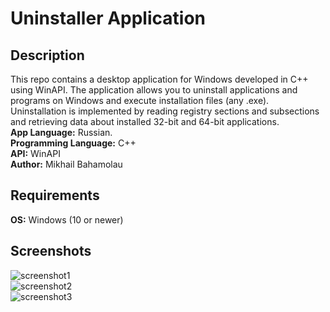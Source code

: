 # Uninstaller Application

## Description

This repo contains a desktop application for Windows developed in C++ using WinAPI. The application allows you to uninstall applications and programs on Windows and execute installation files (any .exe). Uninstallation is implemented by reading registry sections and subsections and retrieving data about installed 32-bit and 64-bit applications.  
**App Language:** Russian.  
**Programming Language:** C++  
 **API:** WinAPI  
 **Author:** Mikhail Bahamolau  

 ## Requirements

 **OS:** Windows (10 or newer)

 ## Screenshots
 ![screenshot1](https://i.imgur.com/9hmcjl5.png)  
 ![screenshot2](https://i.imgur.com/5W3xExv.png)  
 ![screenshot3](https://i.imgur.com/4ZnyXvR.png)

